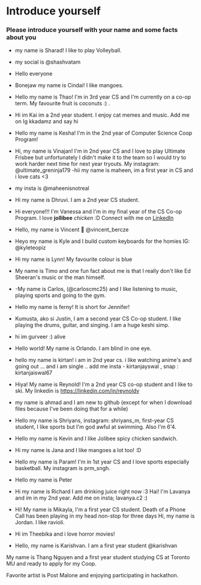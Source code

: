 # Introduce yourself 
### Please introduce yourself with your name and some facts about you
- my name is Sharad! I like to play Volleyball. 
- my social is @shashvatam
- Hello everyone
- Bonejaw my name is Cindai! I like mangoes. 
- Hello my name is Thao! I'm in 3rd year CS and I'm currently on a co-op term. My favourite fruit is coconuts :) .
- Hi im Kai im a 2nd year student. I enjoy cat memes and music. Add me on Ig kkadamz and say hi 
- Hello my name is Kesha! I'm in the 2nd year of Computer Science Coop Program!
- Hi, my name is Vinajan! I'm in 2nd year CS and I love to play Ultimate Frisbee but unfortunately I didn't make it to the team so I would try to work harder next time for next year tryouts. My instagram: @ultimate_greninja179
-hii my name is maheen, im a first year in CS and i love cats <3
- my insta is @maheenisnotreal
- Hi my name is Dhruvi. I am a 2nd year CS student.
- Hi everyone!!! I'm Vanessa and I'm in my final year of the CS Co-op Program. I love **jollibee** _chicken_ :D Connect with me on [LinkedIn](https://www.linkedin.com/in/vanessalandayan/)
- Hello, my name is Vincent 👋 @vincent_bercze
- Heyo my name is Kyle and I build custom keyboards for the homies IG: @kyleteopiz
- Hi my name is Lynn! My favourite colour is blue
- My name is Timo and one fun fact about me is that I really don't like Ed Sheeran's music or the man himself.
- -My name is Carlos, (@carloscmc25) and I like listening to music, playing sports and going to the gym.
- Hello my name is ferny! It is short for Jennifer!
- Kumusta, ako si Justin, I am a second year CS Co-op student. I like playing the drums, guitar, and singing. I am a huge keshi simp.
- hi im gurveer :) alive
- Hello world! My name is Orlando. I am blind in one eye. 
- hello my name is kirtan! i am in 2nd year cs. i like watching anime's and going out ... and i am single .. add me  insta - kirtanjayswal , snap : kirtanjaiswal67
- Hiya! My name is Reynold! I'm a 2nd year CS co-op student and I like to ski. My linkedin is https://linkedin.com/in/reynoldv
- my name is ahmad and I am new to github (except for when I download files because I've been doing that for a while)
- Hello my name is Shriyans, instagram: shriyans_m, first-year CS student, I like sports but I'm god awful at swimming. Also I'm 6'4. 
- Hello my name is Kevin and I like Jolibee spicy chicken sandwich.
- Hi my name is Jana and I like mangoes a lot too! :D
- Hello my name is Param! I'm in 1st year CS and I love sports especially basketball. My instagram is prm_sngh.
- Hello my name is Peter
- Hi my name is Richard I am drinking juice right now :3
Hai! I'm Lavanya and im in my 2nd year. Add me on insta; lavanya.c2 :)
- Hi! My name is Mikayla, I'm a first year CS student. Death of a Phone Call has been playing in my head non-stop for three days 
Hi, my name is Jordan. I like ravioli.

- Hi im Theebika and i love horror movies!

- Hello, my name is Karishvan. I am a first year student @karishvan

My name is Thang Nguyen and a first year student studying CS at Toronto MU and ready to apply for my Coop.

Favorite artist is Post Malone and enjoying participating in hackathon.
